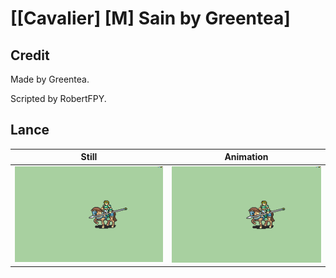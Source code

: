 # [\[Cavalier\] \[M\] Sain by Greentea]

## Credit

Made by Greentea.

Scripted by RobertFPY.
	
## Lance

| Still | Animation |
| :---: | :-------: |
| ![Lance still](./Lance_000.png) | ![Lance animation](./Lance.gif) |
